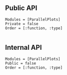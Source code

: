 

## Public API

```@autodocs
Modules = [ParallelPlots]
Private = false
Order = [:function, :type]
```
```@index
```
## Internal API
```@autodocs
Modules = [ParallelPlots]
Public = false
Order = [:function, :type]
```